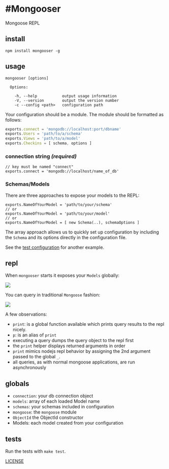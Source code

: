 #Mongooser
===============

Mongoose REPL

## install

```
npm install mongooser -g
```

## usage

```
mongooser [options]

  Options:

    -h, --help           output usage information
    -V, --version        output the version number
    -c --config <path>   configuration path
```

Your configuration should be a module. The module should be formatted as follows:

```js
exports.connect = 'mongodb://localhost:port/dbname'
exports.Users = 'path/to/a/schema'
exports.Views = 'path/to/a/model'
exports.Checkins = [ schema, options ]
```

### connection string _(required)_

```
// key must be named "connect"
exports.connect = 'mongodb://localhost/name_of_db'
```

### Schemas/Models

There are three approaches to expose your models to the REPL:

```
exports.NameOfYourModel = 'path/to/your/schema'
// or
exports.NameOfYourModel = 'path/to/your/model'
// or
exports.NameOfYourModel = [ new Schema(..), schemaOptions ]
```

The array approach allows us to quickly set up configuration by including the `Schema` and its options directly in the configuration file.

See the [test configuration](https://github.com/aheckmann/mongooser/blob/master/test/test.js) for another example.

## repl

When `mongooser` starts it exposes your `Models` globally:

![](http://dl.dropbox.com/u/11198966/mongooser-startup.png)

You can query in traditional `Mongoose` fashion:

![](http://dl.dropbox.com/u/11198966/mongooser-query.png)

A few observations:

  - `print`: is a global function available which prints query results to the repl nicely.
  - `p`: is an alias of `print`
  - executing a query dumps the query object to the repl first
  - the `print` helper displays returned arguments in order
  - `print` mimics nodejs repl behavior by assigning the 2nd argument passed to the global `_`.
  - all queries, as with normal mongoose applications, are run asynchronously

## globals

  - `connection`: your db connection object
  - `models`: array of each loaded Model name
  - `schemas`: your schemas included in configuration
  - `mongoose`: the `mongoose` module
  - `ObjectId` the ObjectId constructor
  - Models: each model created from your configuration

## tests

Run the tests with `make test`.

[LICENSE](https://github.com/aheckmann/mongooser/blob/master/LICENSE)
